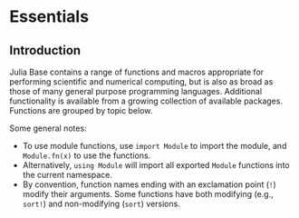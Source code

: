 
<a id='Essentials-1'></a>

# Essentials


<a id='Introduction-1'></a>

## Introduction


Julia Base contains a range of functions and macros appropriate for performing scientific and numerical computing, but is also as broad as those of many general purpose programming languages.  Additional functionality is available from a growing collection of available packages. Functions are grouped by topic below.


Some general notes:


  * To use module functions, use `import Module` to import the module, and `Module.fn(x)` to use the functions.
  * Alternatively, `using Module` will import all exported `Module` functions into the current namespace.
  * By convention, function names ending with an exclamation point (`!`) modify their arguments. Some functions have both modifying (e.g., `sort!`) and non-modifying (`sort`) versions.

